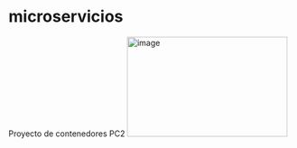 # microservicios
Proyecto de contenedores PC2
<img width="284" height="177" alt="image" src="https://github.com/user-attachments/assets/2c857b89-2366-41d1-888c-0ad51cc54381" />
